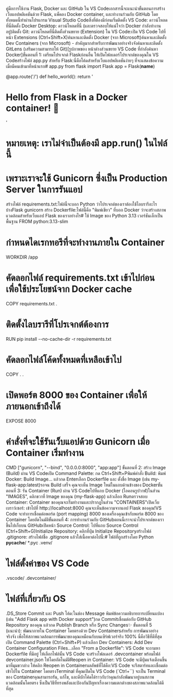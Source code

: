 คู่มือการใช้งาน Flask, Docker และ GitHub ใน VS Codeเอกสารนี้จะแนะนำขั้นตอนการสร้างเว็บแอปพลิเคชันด้วย Flask, แพ็คลง Docker container, และทำงานร่วมกับ GitHub โดยทั้งหมดนี้ทำผ่านโปรแกรม Visual Studio Codeสิ่งที่ต้องมีก่อนเริ่มติดตั้ง VS Code: ดาวน์โหลดที่นี่ติดตั้ง Docker Desktop: ดาวน์โหลดที่นี่ (และตรวจสอบให้แน่ใจว่า Docker กำลังทำงานอยู่)ติดตั้ง Git: ดาวน์โหลดที่นี่ติดตั้งส่วนขยาย (Extension) ใน VS Code:เปิด VS Code ไปที่หน้า Extensions (Ctrl+Shift+X)ค้นหาและติดตั้ง Docker (จาก Microsoft)ค้นหาและติดตั้ง Dev Containers (จาก Microsoft) - สำคัญมากสำหรับการพัฒนาอย่างจริงจังค้นหาและติดตั้ง GitLens (เสริมความสามารถให้ Git)[รูปภาพของ หน้าต่างส่วนขยาย VS Code ที่กำลังค้นหา Docker]ขั้นตอนที่ 1: เตรียมโปรเจกต์ Flaskก่อนอื่น ให้เปิดโฟลเดอร์โปรเจกต์ของคุณใน VS Codeสร้างไฟล์ app.py สำหรับ Flask:นี่คือโค้ดสำหรับเว็บแอปพลิเคชันง่ายๆ ที่จะแสดงข้อความเมื่อมีคนเข้ามาที่หน้าแรก# app.py
from flask import Flask
app = Flask(__name__)

@app.route('/')
def hello_world():
    return '<h1>Hello from Flask in a Docker container! 🐳</h1>'

# หมายเหตุ: เราไม่จำเป็นต้องมี app.run() ในไฟล์นี้
# เพราะเราจะใช้ Gunicorn ซึ่งเป็น Production Server ในการรันแอป
สร้างไฟล์ requirements.txt:ไฟล์นี้จะบอก Python ว่าโปรเจกต์ของเราต้องใช้ไลบรารีอะไรบ้างFlask
gunicorn
สร้าง Dockerfile:ไฟล์นี้คือ "พิมพ์เขียว" ที่บอก Docker ว่าจะสร้างสภาพแวดล้อมสำหรับเว็บแอป Flask ของเราอย่างไร# ใช้ Image ของ Python 3.13 เวอร์ชันเล็กเป็นพื้นฐาน
FROM python:3.13-slim

# กำหนดไดเรกทอรีที่จะทำงานภายใน Container
WORKDIR /app

# คัดลอกไฟล์ requirements.txt เข้าไปก่อน เพื่อใช้ประโยชน์จาก Docker cache
COPY requirements.txt .

# ติดตั้งไลบรารีที่โปรเจกต์ต้องการ
RUN pip install --no-cache-dir -r requirements.txt

# คัดลอกไฟล์โค้ดทั้งหมดที่เหลือเข้าไป
COPY . .

# เปิดพอร์ต 8000 ของ Container เพื่อให้ภายนอกเข้าถึงได้
EXPOSE 8000

# คำสั่งที่จะใช้รันเว็บแอปด้วย Gunicorn เมื่อ Container เริ่มทำงาน
CMD ["gunicorn", "--bind", "0.0.0.0:8000", "app:app"]
ขั้นตอนที่ 2: สร้าง Image (Build) ผ่าน VS Codeเปิด Command Palette: กด Ctrl+Shift+Pพิมพ์คำสั่ง Build: พิมพ์ Docker: Build Image... แล้วกด Enterเลือก Dockerfile และ ตั้งชื่อ Image (เช่น my-flask-app:latest)รอจน Build เสร็จ คุณจะเห็น Image ใหม่ในแถบด้านข้างของ Dockerขั้นตอนที่ 3: รัน Container (Run) ผ่าน VS Codeไปที่แถบ Docker (ไอคอนรูปวาฬ)ในส่วน "IMAGES", คลิกขวาที่ Image ของคุณ (my-flask-app) แล้วเลือก Runตรวจสอบ Container: Container ของคุณจะเริ่มทำงานและปรากฏในส่วน "CONTAINERS"เปิดเว็บเบราว์เซอร์: เข้าไปที่ http://localhost:8000 คุณจะเห็นข้อความจากแอป Flask ของคุณ!VS Code จะทำการเชื่อมต่อพอร์ต (port mapping) 8000 ของเครื่องคุณเข้ากับพอร์ต 8000 ของ Container โดยอัตโนมัติขั้นตอนที่ 4: การทำงานร่วมกับ GitHubตอนนี้เราจะนำโปรเจกต์ของเราขึ้นไปเก็บบน GitHubเปิดหน้า Source Control: ไปที่แถบ Source Control (Ctrl+Shift+G)Initialize Repository: คลิกที่ปุ่ม Initialize Repositoryสร้างไฟล์ .gitignore: สร้างไฟล์ชื่อ .gitignore แล้วใส่เนื้อหาต่อไปนี้:# ไฟล์ที่ถูกสร้างโดย Python
__pycache__/
*.pyc
.venv/

# ไฟล์ตั้งค่าของ VS Code
.vscode/
.devcontainer/

# ไฟล์ที่เกี่ยวกับ OS
.DS_Store
Commit และ Push โค้ด:ในช่อง Message พิมพ์ข้อความอธิบายการเปลี่ยนแปลง (เช่น "Add Flask app with Docker support")กด Commitเชื่อมต่อกับ GitHub Repository ของคุณ แล้วกด Publish Branch หรือ Sync Changes✨ ขั้นตอนที่ 5 (แนะนำ): พัฒนาภายใน Container โดยตรงด้วย Dev Containersสำหรับ การพัฒนาอย่างจริงจัง เพื่อให้สภาพแวดล้อมการพัฒนาของคุณเหมือนกับบนเซิร์ฟเวอร์จริง 100% นี่คือวิธีที่ดีที่สุดเปิด Command Palette (Ctrl+Shift+P) แล้วเลือก Dev Containers: Add Dev Container Configuration Files...เลือก "From a Dockerfile": VS Code จะถามหา Dockerfile ที่มีอยู่ ให้เลือกไฟล์นั้น VS Code จะสร้างโฟลเดอร์ .devcontainer พร้อมไฟล์ devcontainer.json ให้โดยอัตโนมัติReopen in Container: VS Code จะมีปุ่มแจ้งเตือนขึ้นมาที่มุมขวาล่าง ให้คลิก Reopen in Containerผลลัพธ์ที่ได้คือ:VS Code จะรีสตาร์ทและเชื่อมต่อเข้าไปใน Container โดยตรงTerminal ที่คุณเปิดใน VS Code (`Ctrl+``) จะเป็น Terminal ของ Containerคุณสามารถรัน, แก้ไข, และดีบักโค้ดได้ราวกับว่าคุณกำลังพัฒนาอยู่บนสภาพแวดล้อมนั้นโดยตรง ซึ่งเป็นวิธีที่ทรงพลังและป้องกันปัญหาเรื่องความแตกต่างของสภาพแวดล้อมได้ดีที่สุด
